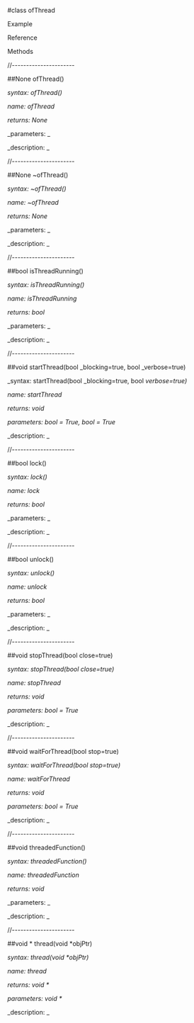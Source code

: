 #class ofThread

Example



Reference



Methods



//----------------------

##None ofThread()

_syntax: ofThread()_

_name: ofThread_

_returns: None_

_parameters: _



_description: _















//----------------------

##None ~ofThread()

_syntax: ~ofThread()_

_name: ~ofThread_

_returns: None_

_parameters: _



_description: _















//----------------------

##bool isThreadRunning()

_syntax: isThreadRunning()_

_name: isThreadRunning_

_returns: bool_

_parameters: _



_description: _















//----------------------

##void startThread(bool _blocking=true, bool _verbose=true)

_syntax: startThread(bool _blocking=true, bool _verbose=true)_

_name: startThread_

_returns: void_

_parameters: bool = True, bool = True_



_description: _















//----------------------

##bool lock()

_syntax: lock()_

_name: lock_

_returns: bool_

_parameters: _



_description: _















//----------------------

##bool unlock()

_syntax: unlock()_

_name: unlock_

_returns: bool_

_parameters: _



_description: _















//----------------------

##void stopThread(bool close=true)

_syntax: stopThread(bool close=true)_

_name: stopThread_

_returns: void_

_parameters: bool = True_



_description: _















//----------------------

##void waitForThread(bool stop=true)

_syntax: waitForThread(bool stop=true)_

_name: waitForThread_

_returns: void_

_parameters: bool = True_



_description: _















//----------------------

##void threadedFunction()

_syntax: threadedFunction()_

_name: threadedFunction_

_returns: void_

_parameters: _



_description: _















//----------------------

##void * thread(void *objPtr)

_syntax: thread(void *objPtr)_

_name: thread_

_returns: void *_

_parameters: void *_



_description: _
















